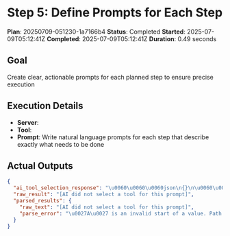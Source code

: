 ﻿# Step 5: Define Prompts for Each Step

**Plan**: 20250709-051230-1a7166b4
**Status**: Completed
**Started**: 2025-07-09T05:12:41Z
**Completed**: 2025-07-09T05:12:41Z
**Duration**: 0.49 seconds

## Goal
Create clear, actionable prompts for each planned step to ensure precise execution

## Execution Details
- **Server**: 
- **Tool**: 
- **Prompt**: Write natural language prompts for each step that describe exactly what needs to be done

## Actual Outputs
```json
{
  "ai_tool_selection_response": "\u0060\u0060\u0060json\n{}\n\u0060\u0060\u0060",
  "raw_result": "[AI did not select a tool for this prompt]",
  "parsed_results": {
    "raw_text": "[AI did not select a tool for this prompt]",
    "parse_error": "\u0027A\u0027 is an invalid start of a value. Path: $ | LineNumber: 0 | BytePositionInLine: 1."
  }
}
```
